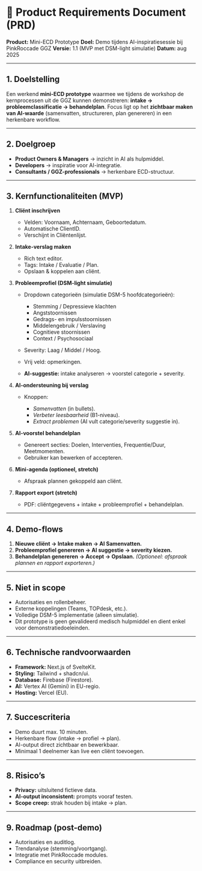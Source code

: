 # 📄 Product Requirements Document (PRD)

**Product:** Mini-ECD Prototype
**Doel:** Demo tijdens AI-inspiratiesessie bij PinkRoccade GGZ
**Versie:** 1.1 (MVP met DSM-light simulatie)
**Datum:** aug 2025

---

## 1. Doelstelling

Een werkend **mini-ECD prototype** waarmee we tijdens de workshop de kernprocessen uit de GGZ kunnen demonstreren: **intake → probleemclassificatie → behandelplan**.
Focus ligt op het **zichtbaar maken van AI-waarde** (samenvatten, structureren, plan genereren) in een herkenbare workflow.

---

## 2. Doelgroep

* **Product Owners & Managers** → inzicht in AI als hulpmiddel.
* **Developers** → inspiratie voor AI-integratie.
* **Consultants / GGZ-professionals** → herkenbare ECD-structuur.

---

## 3. Kernfunctionaliteiten (MVP)

1. **Cliënt inschrijven**

   * Velden: Voornaam, Achternaam, Geboortedatum.
   * Automatische ClientID.
   * Verschijnt in Cliëntenlijst.

2. **Intake-verslag maken**

   * Rich text editor.
   * Tags: Intake / Evaluatie / Plan.
   * Opslaan & koppelen aan cliënt.

3. **Probleemprofiel (DSM-light simulatie)**

   * Dropdown categorieën (simulatie DSM-5 hoofdcategorieën):

     * Stemming / Depressieve klachten
     * Angststoornissen
     * Gedrags- en impulsstoornissen
     * Middelengebruik / Verslaving
     * Cognitieve stoornissen
     * Context / Psychosociaal
   * Severity: Laag / Middel / Hoog.
   * Vrij veld: opmerkingen.
   * **AI-suggestie:** intake analyseren → voorstel categorie + severity.

4. **AI-ondersteuning bij verslag**

   * Knoppen:

     * *Samenvatten* (in bullets).
     * *Verbeter leesbaarheid* (B1-niveau).
     * *Extract problemen* (AI vult categorie/severity suggestie in).

5. **AI-voorstel behandelplan**

   * Genereert secties: Doelen, Interventies, Frequentie/Duur, Meetmomenten.
   * Gebruiker kan bewerken of accepteren.

6. **Mini-agenda (optioneel, stretch)**

   * Afspraak plannen gekoppeld aan cliënt.

7. **Rapport export (stretch)**

   * PDF: cliëntgegevens + intake + probleemprofiel + behandelplan.

---

## 4. Demo-flows

1. **Nieuwe cliënt → Intake maken → AI Samenvatten.**
2. **Probleemprofiel genereren → AI suggestie → severity kiezen.**
3. **Behandelplan genereren → Accept → Opslaan.**
   *(Optioneel: afspraak plannen en rapport exporteren.)*

---

## 5. Niet in scope

*   Autorisaties en rollenbeheer.
*   Externe koppelingen (Teams, TOPdesk, etc.).
*   Volledige DSM-5 implementatie (alleen simulatie).
*   Dit prototype is geen gevalideerd medisch hulpmiddel en dient enkel voor demonstratiedoeleinden.

---

## 6. Technische randvoorwaarden

* **Framework:** Next.js of SvelteKit.
* **Styling:** Tailwind + shadcn/ui.
* **Database:** Firebase (Firestore).
* **AI:** Vertex AI (Gemini) in EU-regio.
* **Hosting:** Vercel (EU).

---

## 7. Succescriteria

* Demo duurt max. 10 minuten.
* Herkenbare flow (intake → profiel → plan).
* AI-output direct zichtbaar en bewerkbaar.
* Minimaal 1 deelnemer kan live een cliënt toevoegen.

---

## 8. Risico’s

* **Privacy:** uitsluitend fictieve data.
* **AI-output inconsistent:** prompts vooraf testen.
* **Scope creep:** strak houden bij intake → plan.

---

## 9. Roadmap (post-demo)

* Autorisaties en auditlog.
* Trendanalyse (stemming/voortgang).
* Integratie met PinkRoccade modules.
* Compliance en security uitbreiden.
